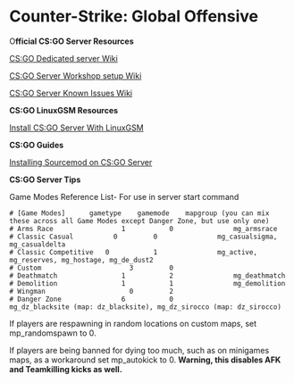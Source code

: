 # Counter-Strike: Global Offensive

O**fficial CS:GO Server Resources**

[CS:GO Dedicated server Wiki](https://developer.valvesoftware.com/wiki/Counter-Strike:_Global_Offensive_Dedicated_Servers)

[CS:GO Server Workshop setup Wiki](https://developer.valvesoftware.com/wiki/CSGO_Workshop_For_Server_Operators)

[CS:GO Server Known Issues Wiki](https://developer.valvesoftware.com/wiki/CSGO_Game_Mode_Commands)



**CS:GO LinuxGSM Resources**

[Install CS:GO Server With LinuxGSM](https://linuxgsm.com/lgsm/csgoserver/)



**CS:GO Guides**

[Installing Sourcemod on CS:GO Server](installing-sourcemod-on-cs-go-server.md)



**CS:GO Server Tips**

Game Modes Reference List- For use in server start command

```text
# [Game Modes]		gametype	gamemode	mapgroup (you can mix these across all Game Modes except Danger Zone, but use only one)
# Arms Race				    1			0			    mg_armsrace
# Classic Casual		  0			0			    mg_casualsigma, mg_casualdelta
# Classic Competitive	0			1			    mg_active, mg_reserves, mg_hostage, mg_de_dust2
# Custom				      3			0
# Deathmatch			    1			2			    mg_deathmatch
# Demolition			    1			1			    mg_demolition
# Wingman				      0			2
# Danger Zone			    6			0			    mg_dz_blacksite (map: dz_blacksite), mg_dz_sirocco (map: dz_sirocco)
```

If players are respawning in random locations on custom maps, set mp\_randomspawn to 0.

If players are being banned for dying too much, such as on minigames maps, as a workaround set mp\_autokick to 0. **Warning, this disables AFK and Teamkilling kicks as well.** 

